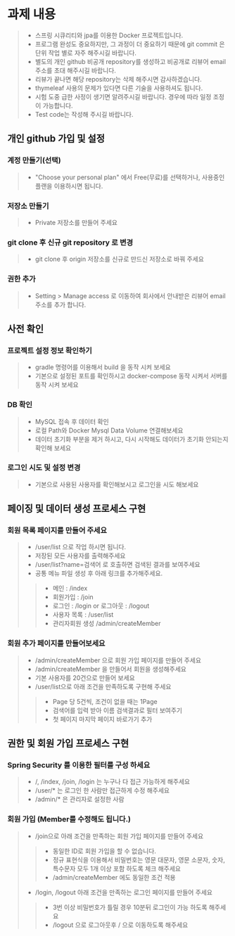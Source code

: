 # 과제 내용

>- 스프링 시큐리티와 jpa를 이용한 Docker 프로젝트입니다.
>- 프로그램 완성도 중요하지만, 그 과정이 더 중요하기 때문에 git commit 은 단위 작업 별로 자주 해주시길 바랍니다.
>- 별도의 개인 github 비공개 repository를 생성하고 비공개로 리뷰어 email 주소를 초대 해주시길 바랍니다.
>- 리뷰가 끝나면 해당 repository는 삭제 해주시면 감사하겠습니다.
>- thymeleaf 사용의 문제가 있다면 다른 기술을 사용하셔도 됩니다.
>- 시험 도중 급한 사정이 생기면 알려주시길 바랍니다. 경우에 따라 일정 조정이 가능합니다.
>- Test code는 작성해 주시길 바랍니다.

## 개인 github 가입 및 설정
### 계정 만들기(선택)
>- "Choose your personal plan" 에서 Free(무료)를 선택하거나, 사용중인 플랜을 이용하시면 됩니다.

### 저장소 만들기
>- Private 저장소를 만들어 주세요

### git clone 후 신규 git repository 로 변경
>- git clone 후 origin 저장소를 신규로 만드신 저장소로 바꿔 주세요

### 권한 추가
>- Setting > Manage access 로 이동하여 회사에서 안내받은 리뷰어 email 주소를 추가 합니다.

## 사전 확인 
### 프로젝트 설정 정보 확인하기
>- gradle 명령어를 이용해서 build 을 동작 시켜 보세요
>- 기본으로 설정된 포트를 확인하시고 docker-compose 동작 시켜서 서버를 동작 시켜 보세요  


### DB 확인 
>- MySQL 접속 후 데이터 확인
>- 로컬 Path와 Docker Mysql Data Volume 연결해보세요
>- 데이터 초기화 부분을 제거 하시고, 다시 시작해도 데이터가 초기화 안되는지 확인해 보세요 

### 로그인 시도 및 설정 변경
>- 기본으로 사용된 사용자를 확인해보시고 로그인을 시도 해보세요


## 페이징 및 데이터 생성 프로세스 구현

### 회원 목록 페이지를 만들어 주세요
>- /user/list 으로 작업 하시면 됩니다.
>- 저장된 모든 사용자를 출력해주세요
>- /user/list?name=검색어  로 호출하면 검색된 결과를 보여주세요
>- 공통 메뉴 파일 생성 후 아래 링크를 추가해주세요.
>>- 메인 : /index
>>- 회원가입 : /join
>>- 로그인 : /login or 로그아웃 : /logout
>>- 사용자 목록 : /user/list
>>- 관리자회원 생성 /admin/createMember

### 회원 추가 페이지를 만들어보세요
>- /admin/createMember 으로 회원 가입 페이지를 만들어 주세요
>- /admin/createMember 을 만들어서 회원을 생성해주세요
>- 기본 사용자를 20건으로 만들어 보세요
>- /user/list으로 아래 조건을 만족하도록 구현해 주세요
>>- Page 당 5건씩, 조건이 없을 때는 1Page
>>- 검색어를 입력 받아 이름 검색결과로 필터 보여주기
>>- 첫 페이지 마지막 페이지 바로가기 추가

## 권한 및 회원 가입 프로세스 구현

### Spring Security 를 이용한 필터를 구성 하세요
>- /, /index, /join, /login 는 누구나 다 접근 가능하게 해주세요
>- /user/* 는 로그인 한 사람만 접근하게 수정 해주세요
>- /admin/* 은 관리자로 설정한 사람

### 회원 가입 (Member를 수정해도 됩니다.)
>- /join으로 아래 조건을 만족하는 회원 가입 페이지를 만들어 주세요
>>- 동일한 ID로 회원 가입을 할 수 없습니다.
>>- 정규 표현식을 이용해서 비밀번호는 영문 대문자, 영문 소문자, 숫자, 특수문자 모두 1개 이상 포함 하도록 체크 해주세요
>>- /admin/createMember 에도 동일한 조건 적용
>- /login, /logout 아래 조건을 만족하는 로그인 페이지를 만들어 주세요
>>- 3번 이상 비밀번호가 틀릴 경우 10분뒤 로그인이 가능 하도록 해주세요
>>- /logout 으로 로그아웃후 / 으로 이동하도록 해주세요 
